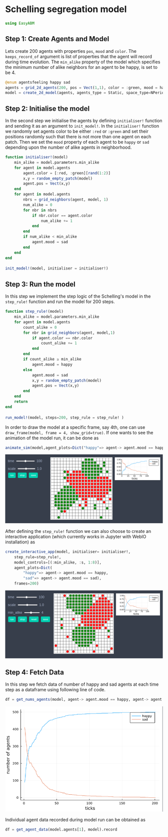 
# Schelling segregation model

```julia
using EasyABM
```

## Step 1: Create Agents and Model

Lets create 200 agents with properties `pos`, `mood` and `color`. The `keeps_record_of` argument is list of properties that the agent will record during time evolution. The `min_alike` property of the model which specifies the minimum number of alike neighbors for an agent to be happy, is set to be 4. 

```julia
@enum agentsfeeling happy sad
agents = grid_2d_agents(200, pos = Vect(1,1), color = :green, mood = happy, keeps_record_of=[:pos, :mood])
model = create_2d_model(agents, agents_type = Static, space_type=NPeriodic, size = (20,20), min_alike = 4)
```

## Step 2: Initialise the model

In the second step we initialise the agents by defining `initialiser!` function and sending it as an argument to `init_model!`. In the `initialiser!` function we randomly set agents color to be either `:red` or `:green` and set their positions randomly such that there is not more than one agent on each patch. Then we set the `mood` property of each agent to be `happy` or `sad` depending upon the number of alike agents in neighborhood. 


```julia
function initialiser!(model)
    min_alike = model.parameters.min_alike
    for agent in model.agents
        agent.color = [:red, :green][rand(1:2)]
        x,y = random_empty_patch(model)   
        agent.pos = Vect(x,y)
    end    
    for agent in model.agents
        nbrs = grid_neighbors(agent, model, 1)
        num_alike = 0
        for nbr in nbrs
            if nbr.color == agent.color
                num_alike += 1
            end
        end
        if num_alike < min_alike
            agent.mood = sad
        end
    end
end

init_model!(model, initialiser = initialiser!)
```

## Step 3: Run the model

In this step we implement the step logic of the Schelling's model in the `step_rule!` function and run the model for 200 steps. 



```julia
function step_rule!(model)
    min_alike = model.parameters.min_alike
    for agent in model.agents
        count_alike = 0
        for nbr in grid_neighbors(agent, model,1)
            if agent.color == nbr.color
                count_alike += 1
            end
        end
        if count_alike ≥ min_alike
            agent.mood = happy
        else
            agent.mood = sad
            x,y = random_empty_patch(model) 
            agent.pos = Vect(x,y)
        end
    end
    return
end

run_model!(model, steps=200, step_rule = step_rule! )
```

In order to draw the model at a specific frame, say 4th, one can use `draw_frame(model, frame = 4, show_grid=true)`. If one wants to see the animation of the model run, it can be done as 

```julia
animate_sim(model,agent_plots=Dict("happy"=> agent-> agent.mood == happy, "sad"=> agent-> agent.mood == sad), show_grid=true)
```

![png](assets/Schelling/SchellingAnim1.png)


After defining the `step_rule!` function we can also choose to create an interactive application (which currently works in Jupyter with WebIO installation) as 

```julia
create_interactive_app(model, initialiser= initialiser!,
    step_rule=step_rule!,
    model_controls=[(:min_alike, :s, 1:8)], 
    agent_plots=Dict(
        "happy"=> agent-> agent.mood == happy, 
        "sad"=> agent-> agent.mood == sad),
    frames=200) 
```

![png](assets/Schelling/SchellingIntApp.png)




## Step 4: Fetch Data 

In this step we fetch data of number of happy and sad agents at each time step as a dataframe using following line of code. 

```julia
df = get_nums_agents(model, agent-> agent.mood == happy, agent-> agent.mood == sad,labels=["happy","sad"], plot_result=true)
```

![png](assets/Schelling/SchellingPlot1.png)

Individual agent data recorded during model run can be obtained as 

```julia
df = get_agent_data(model.agents[1], model).record
```
    


